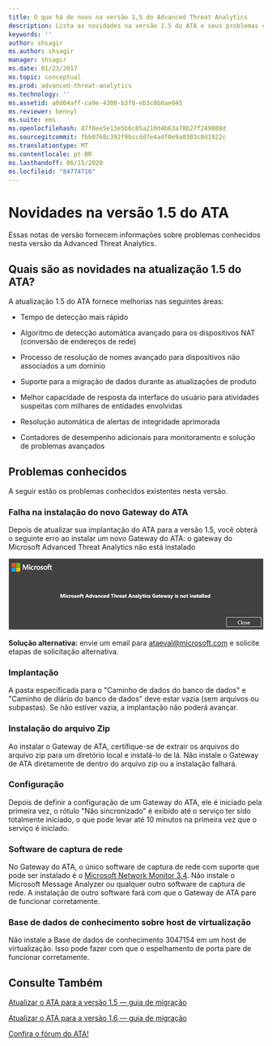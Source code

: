 ```yaml
---
title: O que há de novo na versão 1,5 do Advanced Threat Analytics
description: Lista as novidades na versão 1.5 do ATA e seus problemas conhecidos
keywords: ''
author: shsagir
ms.author: shsagir
manager: shsagir
ms.date: 01/23/2017
ms.topic: conceptual
ms.prod: advanced-threat-analytics
ms.technology: ''
ms.assetid: a0d64aff-ca9e-4300-b3f8-eb3c8b8ae045
ms.reviewer: bennyl
ms.suite: ems
ms.openlocfilehash: 87f0ee5e13e5b6c85a210d4b63a78b27f249888d
ms.sourcegitcommit: fbb0768c392f9bccdd7e4adf0e9a0303c8d1922c
ms.translationtype: MT
ms.contentlocale: pt-BR
ms.lasthandoff: 06/15/2020
ms.locfileid: "84774716"
---
```

# <a name="whats-new-in-ata-version-15"></a>Novidades na versão 1.5 do ATA
Essas notas de versão fornecem informações sobre problemas conhecidos nesta versão da Advanced Threat Analytics.

## <a name="whats-new-in-the-ata-15-update"></a>Quais são as novidades na atualização 1.5 do ATA?
A atualização 1.5 do ATA fornece melhorias nas seguintes áreas:

-   Tempo de detecção mais rápido

-   Algoritmo de detecção automática avançado para os dispositivos NAT (conversão de endereços de rede)

-   Processo de resolução de nomes avançado para dispositivos não associados a um domínio

-   Suporte para a migração de dados durante as atualizações de produto

-   Melhor capacidade de resposta da interface do usuário para atividades suspeitas com milhares de entidades envolvidas

-   Resolução automática de alertas de integridade aprimorada

-   Contadores de desempenho adicionais para monitoramento e solução de problemas avançados

## <a name="known-issues"></a>Problemas conhecidos
A seguir estão os problemas conhecidos existentes nesta versão.

### <a name="new-ata-gateway-installation-fails"></a>Falha na instalação do novo Gateway do ATA
Depois de atualizar sua implantação do ATA para a versão 1.5, você obterá o seguinte erro ao instalar um novo Gateway do ATA: o gateway do Microsoft Advanced Threat Analytics não está instalado

![Erro de GW do ATA](media/ata-install-error.png)

<b>Solução alternativa:</b> envie um email para <ataeval@microsoft.com> e solicite etapas de solicitação alternativa.
### <a name="deployment"></a>Implantação
A pasta especificada para o "Caminho de dados do banco de dados" e "Caminho de diário do banco de dados" deve estar vazia (sem arquivos ou subpastas).
Se não estiver vazia, a implantação não poderá avançar.

### <a name="installation-from-zip-file"></a>Instalação do arquivo Zip
Ao instalar o Gateway de ATA, certifique-se de extrair os arquivos do arquivo zip para um diretório local e instalá-lo de lá. Não instale o Gateway de ATA diretamente de dentro do arquivo zip ou a instalação falhará.

### <a name="configuration"></a>Configuração
Depois de definir a configuração de um Gateway do ATA, ele é iniciado pela primeira vez, o rótulo "Não sincronizado" é exibido até o serviço ter sido totalmente iniciado, o que pode levar até 10 minutos na primeira vez que o serviço é iniciado.

### <a name="network-capture-software"></a>Software de captura de rede
No Gateway do ATA, o único software de captura de rede com suporte que pode ser instalado é o [Microsoft Network Monitor 3.4](https://www.microsoft.com/download/details.aspx?id=4865). Não instale o Microsoft Message Analyzer ou qualquer outro software de captura de rede. A instalação de outro software fará com que o Gateway de ATA pare de funcionar corretamente.

### <a name="kb-on-virtualization-host"></a>Base de dados de conhecimento sobre host de virtualização
Não instale a Base de dados de conhecimento 3047154 em um host de virtualização. Isso pode fazer com que o espelhamento de porta pare de funcionar corretamente.

## <a name="see-also"></a>Consulte Também

[Atualizar o ATA para a versão 1.5 — guia de migração](ata-update-1.5-migration-guide.md)

[Atualizar o ATA para a versão 1.6 — guia de migração](ata-update-1.6-migration-guide.md)

[Confira o fórum do ATA!](https://social.technet.microsoft.com/Forums/security/home?forum=mata)
